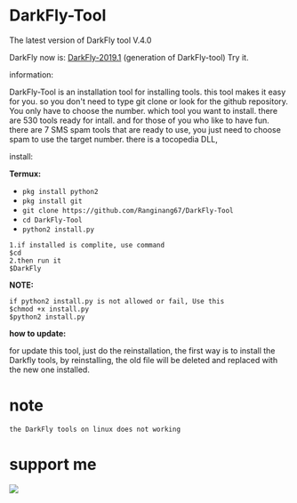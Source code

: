 # DarkFly-Tool
The latest version of DarkFly tool V.4.0

DarkFly now is: <a href="https://github.com/Ranginang67/DarkFly-2024.1">DarkFly-2019.1</a> (generation of DarkFly-tool) Try it.

information:

DarkFly-Tool is an installation tool for installing tools. this tool makes it easy for you. so you don't need to type git clone or look for the github repository. You only have to choose the number. which tool you want to install. there are 530 tools ready for intall. and for those of you who like to have fun. there are 7 SMS spam tools that are ready to use, you just need to choose spam to use the target number. there is a tocopedia DLL, 

install:

**Termux:**

* `pkg install python2`
* `pkg install git`
* `git clone https://github.com/Ranginang67/DarkFly-Tool`
* `cd DarkFly-Tool`
* `python2 install.py`

```
1.if installed is complite, use command
$cd
2.then run it
$DarkFly
```

**NOTE:**
```
if python2 install.py is not allowed or fail, Use this
$chmod +x install.py
$python2 install.py
```
**how to update:**

for update this tool, just do the reinstallation, the first way is to install the Darkfly tools, by reinstalling, the old file will be deleted and replaced with the new one installed.
# note
```
the DarkFly tools on linux does not working
```

# support me
<a href="https://www.youtube.com/@CyberDarker
"><img src="https://img.shields.io/badge/subcribe-YouTube-red.svg">
